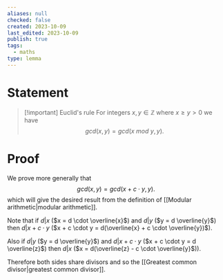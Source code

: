 ```yaml
---
aliases: null
checked: false
created: 2023-10-09
last_edited: 2023-10-09
publish: true
tags:
  - maths
type: lemma
---
```

# Statement

>[!important] Euclid's rule
>For integers $x,y \in \mathbb{Z}$ where $x \geq y > 0$ we have
>$$gcd(x,y) = gcd(x \ mod \ y, y).$$

# Proof

We prove more generally that
$$gcd(x,y) = gcd(x + c\cdot y, y).$$
which will give the desired result from the definition of [[Modular arithmetic|modular arithmetic]].

Note that if $d \vert x$ ($x = d \cdot \overline{x}$) and $d \vert y$ ($y = d \overline{y}$) then $d \vert x + c \cdot y$ ($x + c \cdot y = d(\overline{x} + c \cdot \overline{y})$).

Also if $d \vert y$ ($y = d \overline{y}$) and $d \vert x + c \cdot y$ ($x + c \cdot y = d \overline{z}$) then $d \vert x$ ($x = d(\overline{z} - c \cdot \overline{y}$)).

Therefore both sides share divisors and so the [[Greatest common divisor|greatest common divisor]].
